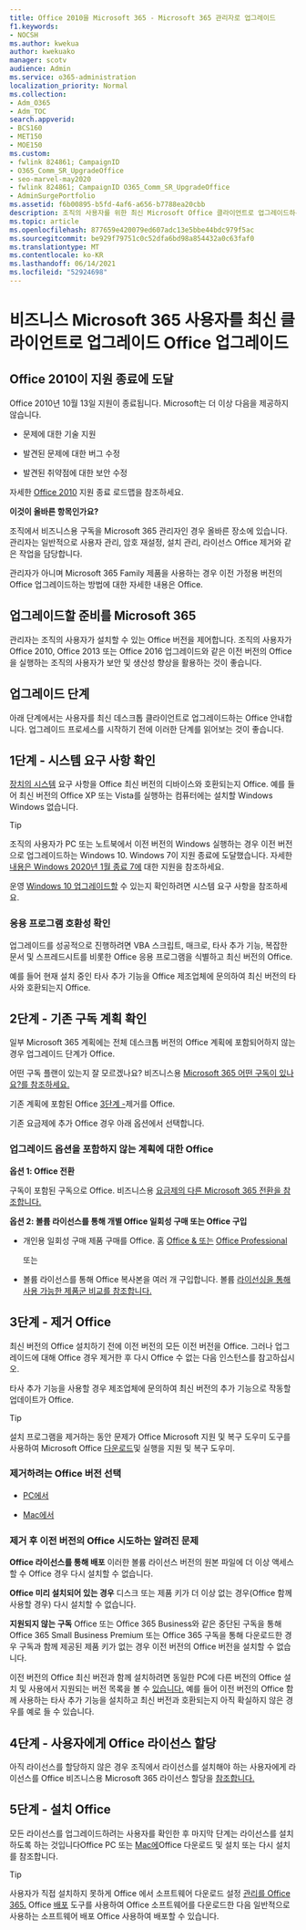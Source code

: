 ```yaml
---
title: Office 2010을 Microsoft 365 - Microsoft 365 관리자로 업그레이드
f1.keywords:
- NOCSH
ms.author: kwekua
author: kwekuako
manager: scotv
audience: Admin
ms.service: o365-administration
localization_priority: Normal
ms.collection:
- Adm_O365
- Adm_TOC
search.appverid:
- BCS160
- MET150
- MOE150
ms.custom:
- fwlink 824861; CampaignID
- O365_Comm_SR_UpgradeOffice
- seo-marvel-may2020
- fwlink 824861; CampaignID O365_Comm_SR_UpgradeOffice
- AdminSurgePortfolio
ms.assetid: f6b00895-b5fd-4af6-a656-b7788ea20cbb
description: 조직의 사용자를 위한 최신 Microsoft Office 클라이언트로 업그레이드하는 Office 대해 자세히 알아보습니다.
ms.topic: article
ms.openlocfilehash: 877659e420079ed607adc13e5bbe44bdc979f5ac
ms.sourcegitcommit: be929f79751c0c52dfa6bd98a854432a0c63faf0
ms.translationtype: MT
ms.contentlocale: ko-KR
ms.lasthandoff: 06/14/2021
ms.locfileid: "52924698"
---
```

# <a name="upgrade-your-microsoft-365-for-business-users-to-the-latest-office-client"></a>비즈니스 Microsoft 365 사용자를 최신 클라이언트로 업그레이드 Office 업그레이드

## <a name="office-2010-reaches-end-of-support"></a>Office 2010이 지원 종료에 도달

Office 2010년 10월 13일 지원이 종료됩니다. Microsoft는 더 이상 다음을 제공하지 않습니다.

- 문제에 대한 기술 지원

- 발견된 문제에 대한 버그 수정

- 발견된 취약점에 대한 보안 수정

자세한 [Office 2010](/deployoffice/endofsupport/office-2010-end-support-roadmap) 지원 종료 로드맵을 참조하세요.

 **이것이 올바른 항목인가요?**
  
 조직에서 비즈니스용 구독을 Microsoft 365 관리자인 경우 올바른 장소에 있습니다. 관리자는 일반적으로 사용자 관리, 암호 재설정, 설치 관리, 라이선스 Office 제거와 같은 작업을 담당합니다.

 관리자가 아니며 Microsoft 365 Family 제품을 사용하는 [](https://support.microsoft.com/office/28cbc8cf-1332-4f04-9123-9b660abb629e#BKMK_OfficePlans) 경우 이전 가정용 [](https://support.microsoft.com/office/ee68f6cf-422f-464a-82ec-385f65391350) 버전의 Office 업그레이드하는 방법에 대한 자세한 내용은 Office.

## <a name="get-ready-to-upgrade-to-microsoft-365"></a>업그레이드할 준비를 Microsoft 365

관리자는 조직의 사용자가 설치할 수 있는 Office 버전을 제어합니다. 조직의 사용자가 Office 2010, Office 2013 또는 Office 2016 업그레이드와 같은 이전 버전의 Office을 실행하는 조직의 사용자가 보안 및 생산성 향상을 활용하는 것이 좋습니다.

## <a name="upgrade-steps"></a>업그레이드 단계

아래 단계에서는 사용자를 최신 데스크톱 클라이언트로 업그레이드하는 Office 안내합니다. 업그레이드 프로세스를 시작하기 전에 이러한 단계를 읽어보는 것이 좋습니다.
  
## <a name="step-1---check-system-requirements"></a>1단계 - 시스템 요구 사항 확인

[장치의 시스템](https://www.microsoft.com/microsoft-365/microsoft-365-and-office-resources) 요구 사항을 Office 최신 버전의 디바이스와 호환되는지 Office. 예를 들어 최신 버전의 Office XP 또는 Vista를 실행하는 컴퓨터에는 설치할 Windows Windows 없습니다.
  
> [!TIP]
> 조직의 사용자가 PC 또는 노트북에서 이전 버전의 Windows 실행하는 경우 이전 버전으로 업그레이드하는 Windows 10. Windows 7이 지원 종료에 도달했습니다. 자세한 [내용은 Windows 2020년 1월 종료 7에](https://www.microsoft.com/microsoft-365/windows/end-of-windows-7-support?rtc=1) 대한 지원을 참조하세요.

운영 [Windows 10 업그레이드할](https://www.microsoft.com/windows/windows-10-specifications) 수 있는지 확인하려면 시스템 요구 사항을 참조하세요.

### <a name="check-application-compatibility"></a>응용 프로그램 호환성 확인

업그레이드를 성공적으로 진행하려면 VBA 스크립트, 매크로, 타사 추가 기능, 복잡한 문서 및 스프레드시트를 비롯한 Office 응용 프로그램을 식별하고 최신 버전의 Office.
  
예를 들어 현재 설치 중인 타사 추가 기능을 Office 제조업체에 문의하여 최신 버전의 타사와 호환되는지 Office.
  
## <a name="step-2---check-your-existing-subscription-plan"></a>2단계 - 기존 구독 계획 확인

일부 Microsoft 365 계획에는 전체 데스크톱 버전의 Office 계획에 포함되어하지 않는 경우 업그레이드 단계가 Office.
  
어떤 구독 플랜이 있는지 잘 모르겠나요? 비즈니스용 [Microsoft 365 어떤 구독이 있나요?를 참조하세요.](../admin-overview/what-subscription-do-i-have.md)
  
기존 계획에 포함된 Office [3단계 -](#step-3---uninstall-office)제거를 Office.
  
기존 요금제에 추가 Office 경우 아래 옵션에서 선택합니다.
  
### <a name="upgrade-options-for-plans-that-dont-include-office"></a>업그레이드 옵션을 포함하지 않는 계획에 대한 Office

 **옵션 1: Office 전환**

구독이 포함된 구독으로 Office. 비즈니스용 [요금제의 다른 Microsoft 365 전환을 참조합니다.](../../commerce/subscriptions/switch-to-a-different-plan.md)

**옵션 2: 볼륨 라이선스를 통해 개별 Office 일회성 구매 또는 Office 구입**

 - 개인용 일회성 구매 제품 구매를 Office. 홈 [Office &amp; 또는](https://www.microsoft.com/microsoft-365/buy/compare-all-microsoft-365-products-b) [Office Professional](https://www.microsoft.com/microsoft-365/p/office-professional-2019/CFQ7TTC0K7C5/)

     또는

 - 볼륨 라이선스를 통해 Office 복사본을 여러 개 구입합니다. 볼륨 [라이선싱을 통해 사용 가능한 제품군 비교를 참조합니다.](https://products.office.com/business/microsoft-office-volume-licensing-suites-comparison)

## <a name="step-3---uninstall-office"></a>3단계 - 제거 Office

최신 버전의 Office 설치하기 전에 이전 버전의 모든 이전 버전을 Office. 그러나 업그레이드에 대해 Office 경우 제거한 후 다시 Office 수 없는 다음 인스턴스를 참고하십시오.
  
타사 추가 기능을 사용할 경우 제조업체에 문의하여 최신 버전의 추가 기능으로 작동할 업데이트가 Office.

> [!TIP]
> 설치 프로그램을 제거하는 동안 문제가 Office Microsoft 지원 및 복구 도우미 도구를 사용하여 Microsoft Office [다운로드](https://go.microsoft.com/fwlink/?LinkID=2155008)및 실행을 지원 및 복구 도우미.

### <a name="select-the-version-of-office-you-want-to-uninstall"></a>제거하려는 Office 버전 선택

- [PC에서](https://support.microsoft.com/office/9dd49b83-264a-477a-8fcc-2fdf5dbf61d8)

- [Mac에서](https://support.microsoft.com/office/eefa1199-5b58-43af-8a3d-b73dc1a8cae3)
  
### <a name="known-issues-trying-to-reinstall-older-versions-of-office-after-an-uninstall"></a>제거 후 이전 버전의 Office 시도하는 알려진 문제

 **Office 라이선스를 통해 배포** 이러한 볼륨 라이선스 버전의 원본 파일에 더 이상 액세스할 수 Office 경우 다시 설치할 수 없습니다.

 **Office 미리 설치되어 있는 경우** 디스크 또는 제품 키가 더 이상 없는 경우(Office 함께 사용할 경우) 다시 설치할 수 없습니다.

 **지원되지 않는 구독** Office 또는 Office 365 Business와 같은 중단된 구독을 통해 Office 365 Small Business Premium 또는 Office 365 구독을 통해 다운로드한 경우 구독과 함께 제공된 제품 키가 없는 경우 이전 버전의 Office 버전을 설치할 수 없습니다.

이전 버전의 Office 최신 버전과 함께 설치하려면 동일한 PC에 다른 버전의 Office 설치 및 사용에서 지원되는 버전 목록을 볼 수 [있습니다.](https://support.microsoft.com/office/6ebb44ce-18a3-43f9-a187-b78c513788bf) 예를 들어 이전 버전의 Office 함께 사용하는 타사 추가 기능을 설치하고 최신 버전과 호환되는지 아직 확실하지 않은 경우를 예로 들 수 있습니다.

## <a name="step-4---assign-office-licenses-to-users"></a>4단계 - 사용자에게 Office 라이선스 할당

아직 라이선스를 할당하지 않은 경우 조직에서 라이선스를 설치해야 하는 사용자에게 라이선스를 Office 비즈니스용 Microsoft 365 라이선스 할당을 [참조합니다.](../manage/assign-licenses-to-users.md)
  
## <a name="step-5---install-office"></a>5단계 - 설치 Office

모든 라이선스를 업그레이드하려는 사용자를 확인한 후 마지막 단계는 라이선스를 설치하도록 하는 것입니다Office PC 또는 [Mac에](https://support.microsoft.com/office/4414eaaf-0478-48be-9c42-23adc4716658)Office 다운로드 및 설치 또는 다시 설치를 참조합니다.
  
> [!TIP]
> 사용자가 직접 설치하지 못하게 Office 에서 소프트웨어 다운로드 설정 [관리를 Office 365.](/DeployOffice/manage-software-download-settings-office-365) Office [배포](/DeployOffice/overview-office-deployment-tool) 도구를 사용하여 Office 소프트웨어를 다운로드한 다음 일반적으로 사용하는 소프트웨어 배포 Office 사용하여 배포할 수 있습니다.
